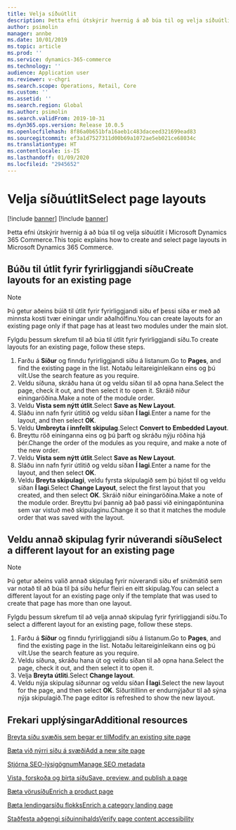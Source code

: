 ```yaml
---
title: Velja síðuútlit
description: Þetta efni útskýrir hvernig á að búa til og velja síðuútlit í Microsoft Dynamics 365 Commerce.
author: psimolin
manager: annbe
ms.date: 10/01/2019
ms.topic: article
ms.prod: ''
ms.service: dynamics-365-commerce
ms.technology: ''
audience: Application user
ms.reviewer: v-chgri
ms.search.scope: Operations, Retail, Core
ms.custom: ''
ms.assetid: ''
ms.search.region: Global
ms.author: psimolin
ms.search.validFrom: 2019-10-31
ms.dyn365.ops.version: Release 10.0.5
ms.openlocfilehash: 8f86a0b651bfa16aeb1c483daceed321699ead83
ms.sourcegitcommit: ef3a1d7527311d00b69a1072ae5eb021ce68034c
ms.translationtype: HT
ms.contentlocale: is-IS
ms.lasthandoff: 01/09/2020
ms.locfileid: "2945652"
---
```

# <a name="select-page-layouts"></a><span data-ttu-id="93bd4-103">Velja síðuútlit</span><span class="sxs-lookup"><span data-stu-id="93bd4-103">Select page layouts</span></span>

[!include [banner](includes/preview-banner.md)]
[!include [banner](includes/banner.md)]

<span data-ttu-id="93bd4-104">Þetta efni útskýrir hvernig á að búa til og velja síðuútlit í Microsoft Dynamics 365 Commerce.</span><span class="sxs-lookup"><span data-stu-id="93bd4-104">This topic explains how to create and select page layouts in Microsoft Dynamics 365 Commerce.</span></span>

## <a name="create-layouts-for-an-existing-page"></a><span data-ttu-id="93bd4-105">Búðu til útlit fyrir fyrirliggjandi síðu</span><span class="sxs-lookup"><span data-stu-id="93bd4-105">Create layouts for an existing page</span></span>

> [!NOTE]
> <span data-ttu-id="93bd4-106">Þú getur aðeins búið til útlit fyrir fyrirliggjandi síðu ef þessi síða er með að minnsta kosti tvær einingar undir aðalhólfinu.</span><span class="sxs-lookup"><span data-stu-id="93bd4-106">You can create layouts for an existing page only if that page has at least two modules under the main slot.</span></span>

<span data-ttu-id="93bd4-107">Fylgdu þessum skrefum til að búa til útlit fyrir fyrirliggjandi síðu.</span><span class="sxs-lookup"><span data-stu-id="93bd4-107">To create layouts for an existing page, follow these steps.</span></span>

1. <span data-ttu-id="93bd4-108">Farðu á **Síður** og finndu fyrirliggjandi síðu á listanum.</span><span class="sxs-lookup"><span data-stu-id="93bd4-108">Go to **Pages**, and find the existing page in the list.</span></span> <span data-ttu-id="93bd4-109">Notaðu leitareiginleikann eins og þú vilt.</span><span class="sxs-lookup"><span data-stu-id="93bd4-109">Use the search feature as you require.</span></span>
1. <span data-ttu-id="93bd4-110">Veldu síðuna, skráðu hana út og veldu síðan til að opna hana.</span><span class="sxs-lookup"><span data-stu-id="93bd4-110">Select the page, check it out, and then select it to open it.</span></span> <span data-ttu-id="93bd4-111">Skráið niður einingaröðina.</span><span class="sxs-lookup"><span data-stu-id="93bd4-111">Make a note of the module order.</span></span>
1. <span data-ttu-id="93bd4-112">Veldu **Vista sem nýtt útlit**.</span><span class="sxs-lookup"><span data-stu-id="93bd4-112">Select **Save as New Layout**.</span></span>
1. <span data-ttu-id="93bd4-113">Sláðu inn nafn fyrir útlitið og veldu síðan **Í lagi**.</span><span class="sxs-lookup"><span data-stu-id="93bd4-113">Enter a name for the layout, and then select **OK**.</span></span>
1. <span data-ttu-id="93bd4-114">Veldu **Umbreyta í innfellt skipulag**.</span><span class="sxs-lookup"><span data-stu-id="93bd4-114">Select **Convert to Embedded Layout**.</span></span>
1. <span data-ttu-id="93bd4-115">Breyttu röð eininganna eins og þú þarft og skráðu nýju röðina hjá þér.</span><span class="sxs-lookup"><span data-stu-id="93bd4-115">Change the order of the modules as you require, and make a note of the new order.</span></span>
1. <span data-ttu-id="93bd4-116">Veldu **Vista sem nýtt útlit**.</span><span class="sxs-lookup"><span data-stu-id="93bd4-116">Select **Save as New Layout**.</span></span>
1. <span data-ttu-id="93bd4-117">Sláðu inn nafn fyrir útlitið og veldu síðan **Í lagi**.</span><span class="sxs-lookup"><span data-stu-id="93bd4-117">Enter a name for the layout, and then select **OK**.</span></span>
1. <span data-ttu-id="93bd4-118">Veldu **Breyta skipulagi**, veldu fyrsta skipulagið sem þú bjóst til og veldu síðan **Í lagi**.</span><span class="sxs-lookup"><span data-stu-id="93bd4-118">Select **Change Layout**, select the first layout that you created, and then select **OK**.</span></span> <span data-ttu-id="93bd4-119">Skráið niður einingaröðina.</span><span class="sxs-lookup"><span data-stu-id="93bd4-119">Make a note of the module order.</span></span> <span data-ttu-id="93bd4-120">Breyttu því þannig að það passi við einingapöntunina sem var vistuð með skipulaginu.</span><span class="sxs-lookup"><span data-stu-id="93bd4-120">Change it so that it matches the module order that was saved with the layout.</span></span>

## <a name="select-a-different-layout-for-an-existing-page"></a><span data-ttu-id="93bd4-121">Veldu annað skipulag fyrir núverandi síðu</span><span class="sxs-lookup"><span data-stu-id="93bd4-121">Select a different layout for an existing page</span></span>

> [!NOTE]
> <span data-ttu-id="93bd4-122">Þú getur aðeins valið annað skipulag fyrir núverandi síðu ef sniðmátið sem var notað til að búa til þá síðu hefur fleiri en eitt skipulag.</span><span class="sxs-lookup"><span data-stu-id="93bd4-122">You can select a different layout for an existing page only if the template that was used to create that page has more than one layout.</span></span>

<span data-ttu-id="93bd4-123">Fylgdu þessum skrefum til að velja annað skipulag fyrir fyrirliggjandi síðu.</span><span class="sxs-lookup"><span data-stu-id="93bd4-123">To select a different layout for an existing page, follow these steps.</span></span>

1. <span data-ttu-id="93bd4-124">Farðu á **Síður** og finndu fyrirliggjandi síðu á listanum.</span><span class="sxs-lookup"><span data-stu-id="93bd4-124">Go to **Pages**, and find the existing page in the list.</span></span> <span data-ttu-id="93bd4-125">Notaðu leitareiginleikann eins og þú vilt.</span><span class="sxs-lookup"><span data-stu-id="93bd4-125">Use the search feature as you require.</span></span>
1. <span data-ttu-id="93bd4-126">Veldu síðuna, skráðu hana út og veldu síðan til að opna hana.</span><span class="sxs-lookup"><span data-stu-id="93bd4-126">Select the page, check it out, and then select it to open it.</span></span>
1. <span data-ttu-id="93bd4-127">Velja **Breyta útliti**.</span><span class="sxs-lookup"><span data-stu-id="93bd4-127">Select **Change layout**.</span></span>
1. <span data-ttu-id="93bd4-128">Veldu nýja skipulag síðunnar og veldu síðan **Í lagi**.</span><span class="sxs-lookup"><span data-stu-id="93bd4-128">Select the new layout for the page, and then select **OK**.</span></span> <span data-ttu-id="93bd4-129">Síðuritillinn er endurnýjaður til að sýna nýja skipulagið.</span><span class="sxs-lookup"><span data-stu-id="93bd4-129">The page editor is refreshed to show the new layout.</span></span>

## <a name="additional-resources"></a><span data-ttu-id="93bd4-130">Frekari upplýsingar</span><span class="sxs-lookup"><span data-stu-id="93bd4-130">Additional resources</span></span>

[<span data-ttu-id="93bd4-131">Breyta síðu svæðis sem þegar er til</span><span class="sxs-lookup"><span data-stu-id="93bd4-131">Modify an existing site page</span></span>](modify-existing-page.md)

[<span data-ttu-id="93bd4-132">Bæta við nýrri síðu á svæði</span><span class="sxs-lookup"><span data-stu-id="93bd4-132">Add a new site page</span></span>](add-new-page.md)

[<span data-ttu-id="93bd4-133">Stjórna SEO-lýsigögnum</span><span class="sxs-lookup"><span data-stu-id="93bd4-133">Manage SEO metadata</span></span>](manage-seo-metadata.md)

[<span data-ttu-id="93bd4-134">Vista, forskoða og birta síðu</span><span class="sxs-lookup"><span data-stu-id="93bd4-134">Save, preview, and publish a page</span></span>](save-preview-publish-page.md)

[<span data-ttu-id="93bd4-135">Bæta vörusíðu</span><span class="sxs-lookup"><span data-stu-id="93bd4-135">Enrich a product page</span></span>](enrich-product-page.md)

[<span data-ttu-id="93bd4-136">Bæta lendingarsíðu flokks</span><span class="sxs-lookup"><span data-stu-id="93bd4-136">Enrich a category landing page</span></span>](enrich-category-page.md)

[<span data-ttu-id="93bd4-137">Staðfesta aðgengi síðuinnihalds</span><span class="sxs-lookup"><span data-stu-id="93bd4-137">Verify page content accessibility</span></span>](verify-accessibility.md)

